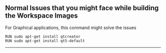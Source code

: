 ## Normal Issues that you might face while building the Workspace Images

For Graphical applications, this command might solve the issues
```
RUN sudo apt-get install qtcreator
RUN sudo apt-get install qt5-default
```

---
